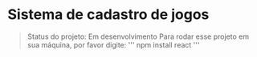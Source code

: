 # Sistema de cadastro de jogos
> Status do projeto: Em desenvolvimento
 Para rodar esse projeto em sua máquina, por favor digite:
'''
npm install react
'''
